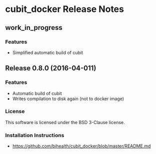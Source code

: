 # cubit_docker Release Notes

## work_in_progress

### Features

* Simplified automatic build of cubit


## Release 0.8.0 (2016-04-011)

### Features

* Automatic build of cubit
* Writes compilation to disk again (not to docker image)

### License

This software is licensed under the BSD 3-Clause license.

### Installation Instructions

* https://github.com/bihealth/cubit_docker/blob/master/README.md

